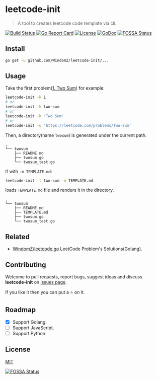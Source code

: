 # leetcode-init

> A tool to creates leetcode code template via cli.

[![Build Status](https://travis-ci.org/WindomZ/leetcode-init.svg?branch=master)](https://travis-ci.org/WindomZ/leetcode-init)
[![Go Report Card](https://goreportcard.com/badge/github.com/WindomZ/leetcode-init)](https://goreportcard.com/report/github.com/WindomZ/leetcode-init)
[![License](https://img.shields.io/badge/license-MIT-brightgreen.svg)](https://opensource.org/licenses/MIT)
[![GoDoc](https://godoc.org/github.com/WindomZ/leetcode-init/leetcode?status.svg)](https://godoc.org/github.com/WindomZ/leetcode-init/leetcode)
[![FOSSA Status](https://app.fossa.io/api/projects/git%2Bgithub.com%2FWindomZ%2Fleetcode-init.svg?type=shield)](https://app.fossa.io/projects/git%2Bgithub.com%2FWindomZ%2Fleetcode-init?ref=badge_shield)

## Install
```bash
go get -u github.com/WindomZ/leetcode-init/...
```

## Usage
Take the first problem([1. Two Sum](https://leetcode.com/problems/two-sum/description/)) for example: 

```bash
leetcode-init -k 1
# or
leetcode-init -k two-sum
# or
leetcode-init -k 'Two Sum'
# or
leetcode-init -u 'https://leetcode.com/problems/two-sum'
```

Then, a directory(name `twosum`) is generated under the current path.

```
.
└── twosum
    ├── README.md
    ├── twosum.go
    └── twosum_test.go
```

If with `-m TEMPLATE.md`:

```bash
leetcode-init -t two-sum -m TEMPLATE.md
```

loads `TEMPLATE.md` file and renders it in the directory.

```
.
└── twosum
    ├── README.md
    ├── TEMPLATE.md
    ├── twosum.go
    └── twosum_test.go
```

## Related

- [WindomZ/leetcode.go](https://github.com/WindomZ/leetcode.go) LeetCode Problem's Solutions(Golang).

## Contributing

Welcome to pull requests, report bugs, suggest ideas and discuss 
**leetcode-init** on [issues page](https://github.com/WindomZ/leetcode-init/issues).

If you like it then you can put a :star: on it.

## Roadmap

- [x] Support Golang.
- [ ] Support JavaScript.
- [ ] Support Python.

## License

[MIT](https://github.com/WindomZ/leetcode-init/blob/master/LICENSE)

[![FOSSA Status](https://app.fossa.io/api/projects/git%2Bgithub.com%2FWindomZ%2Fleetcode-init.svg?type=large)](https://app.fossa.io/projects/git%2Bgithub.com%2FWindomZ%2Fleetcode-init?ref=badge_large)
